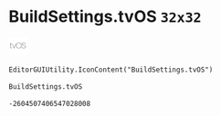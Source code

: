 # BuildSettings.tvOS `32x32`
<img src="/img/BuildSettings.tvOS.png" width=32 height=32>

``` CSharp
EditorGUIUtility.IconContent("BuildSettings.tvOS")
```
```
BuildSettings.tvOS
```
```
-2604507406547028008
```
